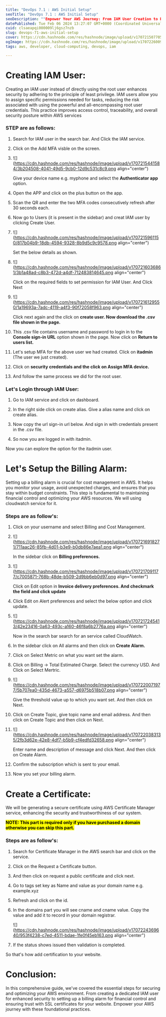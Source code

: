 ```yaml
---
title: "DevOps 7.1 : AWS Initial Setup"
seoTitle: "DevOps 7.1 : AWS Initial Setup"
seoDescription: ""Empower Your AWS Journey: From IAM User Creation to Billing Alarms and Website Certificate Setup""
datePublished: Tue Feb 06 2024 13:27:07 GMT+0000 (Coordinated Universal Time)
cuid: clsaeapqi000009lj6gsz7nzb
slug: devops-71-aws-initial-setup
cover: https://cdn.hashnode.com/res/hashnode/image/upload/v1707215077057/f1962323-6135-4ab7-b45a-3161924f9032.avif
ogImage: https://cdn.hashnode.com/res/hashnode/image/upload/v1707226009819/35a516b9-f58c-48af-a436-489ba36af1a3.avif
tags: aws, developer, cloud-computing, devops, iam

---
```


# Creating IAM User:

Creating an IAM user instead of directly using the root user enhances security by adhering to the principle of least privilege. IAM users allow you to assign specific permissions needed for tasks, reducing the risk associated with using the powerful and all-encompassing root user credentials. This practice improves access control, traceability, and overall security posture within AWS services

### STEP are as follows:

1. Search for IAM user in the search bar. And Click the IAM service.
    
2. Click on the Add MFA visble on the screen.
    
3. ![](https://cdn.hashnode.com/res/hashnode/image/upload/v1707215441584/3b204508-4041-49d5-9cb0-12d9c531c8c9.png align="center")
    
    Give your device name e.g. myphone and select the **Authenticator app** option.
    
4. Open the APP and click on the plus button on the app.
    
5. Scan the QR and enter the two MFA codes consecutively refresh after 30 seconds each.
    
6. Now go to Users (it is present in the sidebar) and creat IAM user by clicking Create User.
    
7. ![](https://cdn.hashnode.com/res/hashnode/image/upload/v1707215961150/817b04b9-18db-4594-9328-8b9d5c9c9578.png align="center")
    
    Set the below details as shown.
    
8. ![](https://cdn.hashnode.com/res/hashnode/image/upload/v1707216036861/3b1a48ad-c8b3-472d-a4df-712483814645.png align="center")
    
    Click on the required fields to set permission for IAM User. And Click Next
    
9. ![](https://cdn.hashnode.com/res/hashnode/image/upload/v1707216129550/1a19693a-7adc-4119-a4f3-90f72058f963.png align="center")
    
    Click next again and the click on **create user. Now download the .csv file shown in the page.**
    
10. This .csv file contains username and password to login in to the **Console sign-in URL** option shown in the page. Now click on **Return to users list.**
    
11. Let's setup MFA for the above user we had created. Click on **itadmin** (The user we just created).
    
12. Click on **security credentials and the click on Assign MFA device.**
    
13. And follow the same process we did for the root user.
    

### Let's Login through IAM User:

1. Go to IAM service and click on dashboard.
    
2. In the right side click on create alias. Give a alias name and click on create alias.
    
3. Now copy the url sign-in url below. And sign in with credentials present in the .csv file.
    
4. So now you are logged in with itadmin.
    

Now you can explore the option for the itadmin user.

# Let's Setup the Billing Alarm:

Setting up a billing alarm is crucial for cost management in AWS. It helps you monitor your usage, avoid unexpected charges, and ensures that you stay within budget constraints. This step is fundamental to maintaining financial control and optimizing your AWS resources. We will using cloudwatch service for it.

### Steps are as follow's:

1. Click on your username and select Billing and Cost Management.
    
2. ![](https://cdn.hashnode.com/res/hashnode/image/upload/v1707216918271/711aac26-85fb-4d01-b3e9-b0db86e7aea1.png align="center")
    
    In the sidebar click on **Billing preferences.**
    
3. ![](https://cdn.hashnode.com/res/hashnode/image/upload/v1707217091177/c7005871-768b-48de-b509-2d9bb6eb0d97.png align="center")
    
    Click on Edit option in **Invoice delivery preferences. And checkmark the field and click update**
    
4. Click Edit on Alert preferences and select the below option and click update.
    
5. ![](https://cdn.hashnode.com/res/hashnode/image/upload/v1707217245413/42e23416-0a63-493c-a160-46f8a6b2776a.png align="center")
    
    Now in the search bar search for an service called CloudWatch.
    
6. In the sidebar click on All alarms and then click on **Create Alarm.**
    
7. Click on Select Metric on what you want set the alarm.
    
8. Click on Billing -&gt; Total Estimated Charge. Select the currency USD. And Click on Select Mertric.
    
9. ![](https://cdn.hashnode.com/res/hashnode/image/upload/v1707220071977/5b707ea0-435d-4673-a557-d6975b518b07.png align="center")
    
    Give the threshold value up to which you want set. And then click on Next.
    
10. Click on Create Topic, give topic name and email address. And then click on Create Topic and then click on Next.
    
11. ![](https://cdn.hashnode.com/res/hashnode/image/upload/v1707220383135/2fb3d62e-42e8-4df7-b5b9-cf4edfd32658.png align="center")
    
    Enter name and description of message and click Next. And then click on Create Alarm.
    
12. Confirm the subscription which is sent to your email.
    
13. Now you set your billing alarm.
    

# Create a Certificate:

We will be generating a secure certificate using AWS Certificate Manager service, enhancing the security and trustworthiness of our system.

**<mark>NOTE: This part is required only if you have purchased a domain otherwise you can skip this part.</mark>**

### Steps are as follow's:

1. Search for Certificate Manager in the AWS search bar and click on the service.
    
2. Click on the Request a Certificate button.
    
3. And then click on request a public certificate and click next.
    
4. Go to tags set key as Name and value as your domain name e.g. example.xyz
    
5. Refresh and click on the id.
    
6. In the domains part you will see cname and cname value. Copy the value and add it to record in your domain registrar.
    
    ![](https://cdn.hashnode.com/res/hashnode/image/upload/v1707224369640/953f4238-c7ed-4511-bdae-1fe0f45eb163.png align="center")
    
7. If the status shows issued then validation is completed.
    

So that's how add certification to your website.

# Conclusion:

In this comprehensive guide, we've covered the essential steps for securing and optimizing your AWS environment. From creating a dedicated IAM user for enhanced security to setting up a billing alarm for financial control and ensuring trust with SSL certificates for your website. Empower your AWS journey with these foundational practices.